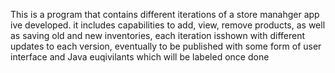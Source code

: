 This is a program that contains different iterations of a store manahger app ive developed. it includes capabilities to add, view, remove products, as well as saving old and new inventories, 
each iteration isshown with different updates to each version, eventually to be published with some form of user interface and Java euqivilants which will be labeled once done
